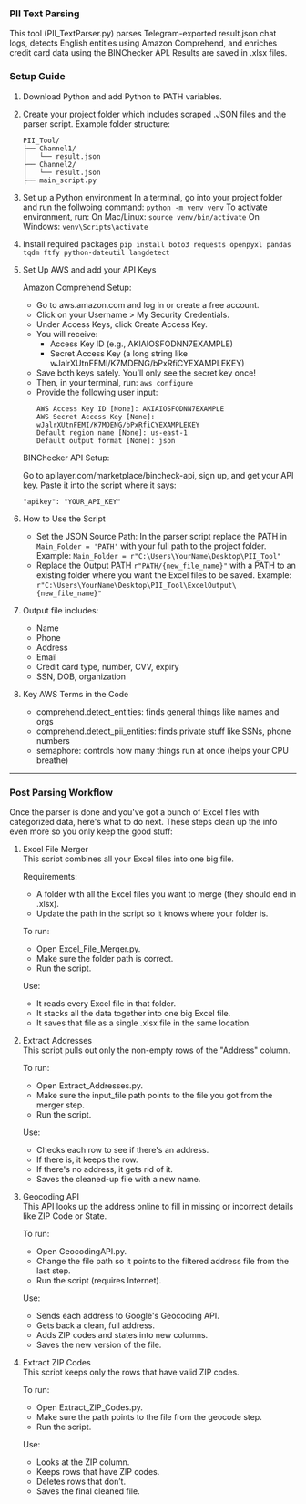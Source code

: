 ### PII Text Parsing

This tool (PII_TextParser.py) parses Telegram-exported result.json chat logs, detects English entities using Amazon Comprehend, and enriches credit card data using the BINChecker API. Results are saved in .xlsx files.

### Setup Guide

1. Download Python and add Python to PATH variables.

2. Create your project folder which includes scraped .JSON files and the parser script.
	Example folder structure:
  	```
	PII_Tool/
	├── Channel1/
	│   └── result.json
	├── Channel2/
	│   └── result.json
	├── main_script.py
	```
  
3. Set up a Python environment
   In a terminal, go into your project folder and run the follwoing command:
   ``` python -m venv venv ```
   To activate environment, run:
	   On Mac/Linux:
	   ``` source venv/bin/activate ```
	   On Windows:
	   ``` venv\Scripts\activate ```

4. Install required packages
   ``` pip install boto3 requests openpyxl pandas tqdm ftfy python-dateutil langdetect ```

6. Set Up AWS and add your API Keys

   Amazon Comprehend Setup:
   - Go to aws.amazon.com and log in or create a free account.
   - Click on your Username > My Security Credentials.
   - Under Access Keys, click Create Access Key.
   - You will receive:
		- Access Key ID (e.g., AKIAIOSFODNN7EXAMPLE)
		- Secret Access Key (a long string like wJalrXUtnFEMI/K7MDENG/bPxRfiCYEXAMPLEKEY)
   - Save both keys safely. You’ll only see the secret key once!
   - Then, in your terminal, run:
		``` aws configure ```
	- Provide the following user input:
   		```
	  	AWS Access Key ID [None]: AKIAIOSFODNN7EXAMPLE
		AWS Secret Access Key [None]: wJalrXUtnFEMI/K7MDENG/bPxRfiCYEXAMPLEKEY
		Default region name [None]: us-east-1
		Default output format [None]: json
     	```
 
   BINChecker API Setup:

   Go to apilayer.com/marketplace/bincheck-api, sign up, and get your API key. Paste it into the script where it says:
   ```
   "apikey": "YOUR_API_KEY"
   ```

8. How to Use the Script
	- Set the JSON Source Path:
   		In the parser script replace the PATH in ``` Main_Folder = 'PATH' ``` with your full path to the project folder.
     	Example:
		``` Main_Folder = r"C:\Users\YourName\Desktop\PII_Tool" ```
	- Replace the Output PATH ``` r"PATH/{new_file_name}" ``` with a PATH to an existing folder where you want the Excel files to be saved.
		Example:
		``` r"C:\Users\YourName\Desktop\PII_Tool\ExcelOutput\{new_file_name}" ```

10. Output file includes:
    - Name
	- Phone
	- Address
	- Email
	- Credit card type, number, CVV, expiry
	- SSN, DOB, organization

11. Key AWS Terms in the Code
	- comprehend.detect_entities: finds general things like names and orgs
	- comprehend.detect_pii_entities: finds private stuff like SSNs, phone numbers
	- semaphore: controls how many things run at once (helps your CPU breathe)

---

### Post Parsing Workflow

Once the parser is done and you've got a bunch of Excel files with categorized data, here's what to do next. These steps clean up the info even more so you only keep the good stuff:

1. Excel File Merger\
   This script combines all your Excel files into one big file.
   
   Requirements:
   - A folder with all the Excel files you want to merge (they should end in .xlsx).
   - Update the path in the script so it knows where your folder is.
     
   To run:
   - Open Excel_File_Merger.py.
   - Make sure the folder path is correct.
   - Run the script.
   
   Use:
   - It reads every Excel file in that folder.
   - It stacks all the data together into one big Excel file.
   - It saves that file as a single .xlsx file in the same location.

3. Extract Addresses\
   This script pulls out only the non-empty rows of the "Address" column.

   To run:
   - Open Extract_Addresses.py.
   - Make sure the input_file path points to the file you got from the merger step.
   - Run the script.
   
   Use:
   - Checks each row to see if there's an address.
   - If there is, it keeps the row.
   - If there's no address, it gets rid of it.
   - Saves the cleaned-up file with a new name.

5. Geocoding API\
   This API looks up the address online to fill in missing or incorrect details like ZIP Code or State.

   To run:
   - Open GeocodingAPI.py.
   - Change the file path so it points to the filtered address file from the last step.
   - Run the script (requires Internet).
   
   Use:
   - Sends each address to Google's Geocoding API.
   - Gets back a clean, full address.
   - Adds ZIP codes and states into new columns.
   - Saves the new version of the file.

7. Extract ZIP Codes\
   This script keeps only the rows that have valid ZIP codes.

   To run:
   - Open Extract_ZIP_Codes.py.
   - Make sure the path points to the file from the geocode step.
   - Run the script.
   
   Use:
   - Looks at the ZIP column.
   - Keeps rows that have ZIP codes.
   - Deletes rows that don’t.
   - Saves the final cleaned file.
